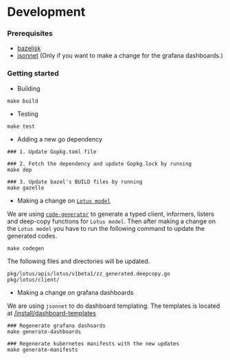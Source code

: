 # Development

### Prerequisites

- [bazelisk](https://github.com/bazelbuild/bazelisk)
- [jsonnet](https://jsonnet.org/) (Only if you want to make a change for the grafana dashboards.)

### Getting started

- Building
``` console
make build
```

- Testing
``` console
make test
```

- Adding a new go dependency
``` console
### 1. Update Gopkg.toml file

### 2. Fetch the dependency and update Gopkg.lock by running
make dep

### 3. Update bazel's BUILD files by running
make gazelle
```

- Making a change on [`Lotus model`](https://github.com/lotusload/lotus/blob/master/pkg/app/lotus/apis/lotus/v1beta1/types.go)

We are using [`code-generator`](https://github.com/kubernetes/code-generator) to generate a typed client, informers, listers and deep-copy functions for `Lotus model`.
Then after making a change on the `Lotus model` you have to run the following command to update the generated codes.
``` console
make codegen
```
The following files and directories will be updated.

```
pkg/lotus/apis/lotus/v1beta1/zz_generated.deepcopy.go
pkg/lotus/client/
```

- Making a change on grafana dashboards

We are using `jsonnet` to do dashboard templating. The templates is located at [/install/dashboard-templates](https://github.com/lotusload/lotus/tree/master/install/dashboard-templates)

``` console
### Regenerate grafana dashoards
make generate-dashboards

### Regenerate kubernetes manifests with the new updates
make generate-manifests
```
